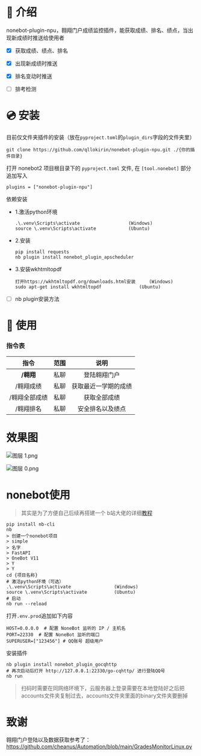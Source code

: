 # 📖 介绍

nonebot-plugin-npu，翱翔门户成绩监控插件，能获取成绩、排名、绩点，当出现新成绩时推送给使用者

- [x] 获取成绩、绩点、排名

- [x] 出现新成绩时推送

- [x] 排名变动时推送

- [ ] 排考检测

# 💿 安装

目前仅文件夹插件的安装（放在`pyproject.toml`的`plugin_dirs`字段的文件夹里）

```
git clone https://github.com/qllokirin/nonebot-plugin-npu.git ./{你的插件目录}
```

打开 nonebot2 项目根目录下的 `pyproject.toml` 文件, 在 `[tool.nonebot]` 部分追加写入

    plugins = ["nonebot-plugin-npu"]

依赖安装

* 1.激活python环境

  ```
  .\.venv\Scripts\activate   				(Windows)
  source \.venv\Scripts\activate			(Ubuntu)
  ```

* 2.安装

  ```
  pip install requests
  nb plugin install nonebot_plugin_apscheduler
  ```

* 3.安装wkhtmltopdf

  ```
  打开https://wkhtmltopdf.org/downloads.html安装	 (Windows)
  sudo apt-get install wkhtmltopdf				(Ubuntu)
  ```

- [ ] nb plugin安装方法

# 🎉 使用

### 指令表

|     指令      | 范围 |         说明         |
| :-----------: | :--: | :------------------: |
|   **/翱翔**   | 私聊 |     登陆翱翔门户     |
|   /翱翔成绩   | 私聊 | 获取最近一学期的成绩 |
| /翱翔全部成绩 | 私聊 |     获取全部成绩     |
|   /翱翔排名   | 私聊 |   安全排名以及绩点   |

# 效果图

![图层 1.png](https://s2.loli.net/2024/02/20/lyNCOXUaczwBIr3.png)

![图层 0.png](https://s2.loli.net/2024/02/20/CyQ5IAcN61YD4wG.png)

# nonebot使用

> 其实是为了方便自己后续再搭建一个  b站大佬的详细[教程](https://www.bilibili.com/video/BV1984y1b7JY)

```
pip install nb-cli
nb
> 创建一个nonebot项目
> simple
> 名字
> FastAPI
> OneBot V11
> Y
> Y
cd {项目名称}
# 激活python环境（可选）
.\.venv\Scripts\activate   				(Windows)
source \.venv\Scripts\activate			(Ubuntu)
# 启动
nb run --reload 
```

打开`.env.prod`追加如下内容

```
HOST=0.0.0.0  # 配置 NoneBot 监听的 IP / 主机名
PORT=22330  # 配置 NoneBot 监听的端口
SUPERUSER=["123456"] # QQ账号 超级用户
```

安装插件

```
nb plugin install nonebot_plugin_gocqhttp
# 再次启动后打开 http://127.0.0.1:22330/go-cqhttp/ 进行登陆QQ号
nb run
```

> 扫码时需要在同网络环境下，云服务器上登录需要在本地登陆好之后把accounts文件夹复制过去，accounts文件夹里面的binary文件夹要删掉

# 致谢

翱翔门户登陆以及数据获取参考了：https://github.com/cheanus/Automation/blob/main/GradesMonitorLinux.py

